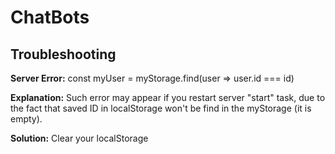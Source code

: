 # ChatBots

## Troubleshooting



**Server Error:** const myUser = myStorage.find(user => user.id === id) 

**Explanation:** Such error may appear if you restart server "start" task, due to the fact that saved ID in localStorage won't be find in the myStorage (it is empty). 

**Solution:** Clear your localStorage